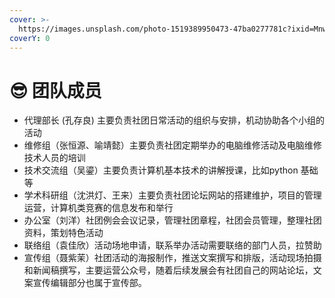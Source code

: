 ```yaml
---
cover: >-
  https://images.unsplash.com/photo-1519389950473-47ba0277781c?ixid=MnwxMjA3fDB8MHxwaG90by1wYWdlfHx8fGVufDB8fHx8&ixlib=rb-1.2.1&auto=format&fit=crop&w=2970&q=80
coverY: 0
---
```


# 😎 团队成员
* 代理部长 (孔存良) 主要负责社团日常活动的组织与安排，机动协助各个小组的活动
* 维修组（张恒源、喻靖懿）主要负责社团定期举办的电脑维修活动及电脑维修技术人员的培训
* 技术交流组（吴鎏）主要负责计算机基本技术的讲解授课，比如python 基础等
* 学术科研组（沈洪灯、王来）主要负责社团论坛网站的搭建维护，项目的管理运营，计算机类竞赛的信息发布和举行
* 办公室（刘洋）社团例会会议记录，管理社团章程，社团会员管理，整理社团资料，策划特色活动
* 联络组（袁佳欣）活动场地申请，联系举办活动需要联络的部门人员，拉赞助
* 宣传组（聂紫茉）社团活动的海报制作，推送文案撰写和排版，活动现场拍摄和新闻稿撰写，主要运营公众号，随着后续发展会有社团自己的网站论坛，文案宣传编辑部分也属于宣传部。
